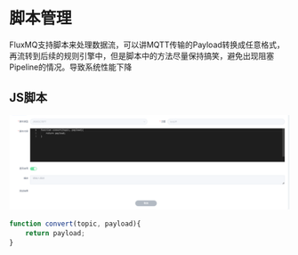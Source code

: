 
# 脚本管理

FluxMQ支持脚本来处理数据流，可以讲MQTT传输的Payload转换成任意格式，再流转到后续的规则引擎中，但是脚本中的方法尽量保持搞笑，避免出现阻塞Pipeline的情况。导致系统性能下降

## JS脚本
![img.png](img.png)
```javascript
function convert(topic, payload){
    return payload;
}
```